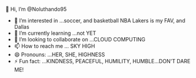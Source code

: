  👋 Hi, I’m @Noluthando95
- 👀 I’m interested in ...soccer, and basketball NBA Lakers is my FAV, and Dallas
- 🌱 I’m currently learning ...not YET
- 💞️ I’m looking to collaborate on ...CLOUD COMPUTING
- 📫 How to reach me ... SKY HIGH
- 😄 Pronouns: ...HER, SHE, HIGHNESS
- ⚡ Fun fact: ...KINDNESS, PEACEFUL, HUMILITY, HUMBLE...DON'T DARE ME!

<!---
Noluthando95/Noluthando95 is a ✨ special ✨ repository because its `README.md` (this file) appears on your GitHub profile.
You can click the Preview link to take a look at your changes.
--->
